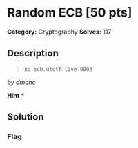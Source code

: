 # Random ECB [50 pts]

**Category:** Cryptography
**Solves:** 117

## Description
>```nc ecb.utctf.live 9003```

_by dmanc_

**Hint**
* 

## Solution

### Flag

